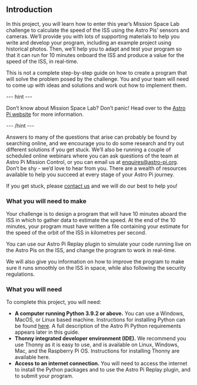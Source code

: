 ## Introduction
In this project, you will learn how to enter this year’s Mission Space Lab challenge to calculate the speed of the ISS using the Astro Pis’ sensors and cameras. We’ll provide you with lots of supporting materials to help you write and develop your program, including an example project using historical photos. Then, we’ll help you to adapt and test your program so that it can run for 10 minutes onboard the ISS and produce a value for the speed of the ISS, in real-time. 

This is not a complete step-by-step guide on how to create a program that will solve the problem posed by the challenge. You and your team will need to come up with ideas and solutions and work out how to implement them.

--- hint ---

Don’t know about Mission Space Lab? Don’t panic! Head over to the [Astro Pi website](https://astro-pi.org/mission-space-lab/) for more information.

--- /hint ---

Answers to many of the questions that arise can probably be found by searching online, and we encourage you to do some research and try out different solutions if you get stuck. We’ll also be running a couple of scheduled online webinars where you can ask questions of the team at Astro Pi Mission Control, or you can email us at enquires@astro-pi.org. Don’t be shy - we’d love to hear from you. 
There are a wealth of resources available to help you succeed at every stage of your Astro Pi journey.

If you get stuck, please [contact us](enquiries@astro-pi.org) and we will do our best to help you!

### What you will need to make

Your challenge is to design a program that will have 10 minutes aboard the ISS in which to gather data to estimate the speed. At the end of the 10 minutes, your program must have written a file containing your estimate for the speed of the orbit of the ISS in kilometres per second.

You can use our Astro Pi Replay plugin to simulate your code running live on the Astro Pis on the ISS, and change the program to work in real-time. 

We will also give you information on how to improve the program to make sure it runs smoothly on the ISS in space, while also following the security regulations. 


### What you will need

To complete this project, you will need:
- **A computer running Python 3.9.2 or above.** You can use a Windows, MacOS, or Linux based machine. Instructions for installing Python can be found [here](https://projects.raspberrypi.org/en/projects/generic-python-install-python3). A full description of the Astro Pi Python requirements appears later in this guide.
- **Thonny integrated developer environment (IDE).** We recommend you use Thonny as it is easy to use, and is available on Linux, Windows, Mac, and the Raspberry Pi OS. Instructions for installing Thonny are available here.
- **Access to an internet connection.** You will need to access the internet to install the Python packages and to use the Astro Pi Replay plugin, and to submit your program.






